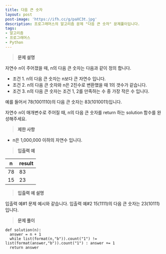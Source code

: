 ```yaml
---
title: 다음 큰 숫자
layout: post
post-image: 'https://ifh.cc/g/paXC3t.jpg'
description: 프로그래머스의 알고리즘 문제 "다음 큰 숫자" 문제풀이입니다.
tags:
- 알고리즘
- 프로그래머스
- Python
---
```



>**문제 설명**

자연수 n이 주어졌을 때, n의 다음 큰 숫자는 다음과 같이 정의 합니다.

<ul>
<li>조건 1. n의 다음 큰 숫자는 n보다 큰 자연수 입니다.</li>
<li>조건 2. n의 다음 큰 숫자와 n은 2진수로 변환했을 때 1의 갯수가 같습니다.</li>
<li>조건 3. n의 다음 큰 숫자는 조건 1, 2를 만족하는 수 중 가장 작은 수 입니다.</li>
</ul>

예를 들어서 78(1001110)의 다음 큰 숫자는 83(1010011)입니다.

자연수 n이 매개변수로 주어질 때, n의 다음 큰 숫자를 return 하는 solution 함수를 완성해주세요.

>**제한 사항**

<ul>
<li>n은 1,000,000 이하의 자연수 입니다.</li>
</ul>

>**입출력 예**

| n | result |
|--|--|
| 78 | 83 |
| 15 | 23 |

>**입출력 예 설명**

입출력 예#1
문제 예시와 같습니다.
입출력 예#2
15(1111)의 다음 큰 숫자는 23(10111)입니다.

>**문제 풀이**

	def solution(n):
	  answer = n + 1
	  while list(format(n,"b")).count("1") != list(format(answer,"b")).count("1") : answer += 1
	  return answer




